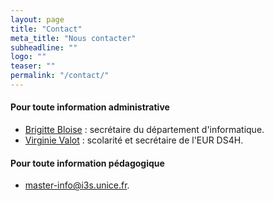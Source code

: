 ```yaml
---
layout: page
title: "Contact"
meta_title: "Nous contacter"
subheadline: ""
logo: ""
teaser: ""
permalink: "/contact/"
---
```


#### Pour toute information administrative ####

- [Brigitte Bloise](mailto:brigitte.bloise@univ-cotedazur.fr) :  secrétaire du département d'informatique.
- [Virginie Valot](mailto:valot@i3s.unice.fr) :  scolarité et secrétaire de l'EUR DS4H.

#### Pour toute information pédagogique ####

- [master-info@i3s.unice.fr](mailto:master-info@i3s.unice.fr). 


